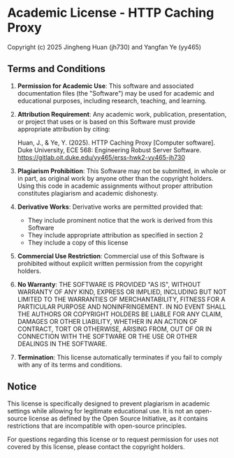 # Academic License - HTTP Caching Proxy

Copyright (c) 2025 Jingheng Huan (jh730) and Yangfan Ye (yy465)

## Terms and Conditions

1. **Permission for Academic Use**: This software and associated documentation files (the "Software") may be used for academic and educational purposes, including research, teaching, and learning.

2. **Attribution Requirement**: Any academic work, publication, presentation, or project that uses or is based on this Software must provide appropriate attribution by citing:
   
   Huan, J., & Ye, Y. (2025). HTTP Caching Proxy [Computer software]. 
   Duke University, ECE 568: Engineering Robust Server Software.
   https://gitlab.oit.duke.edu/yy465/erss-hwk2-yy465-jh730

3. **Plagiarism Prohibition**: This Software may not be submitted, in whole or in part, as original work by anyone other than the copyright holders. Using this code in academic assignments without proper attribution constitutes plagiarism and academic dishonesty.

4. **Derivative Works**: Derivative works are permitted provided that:
   - They include prominent notice that the work is derived from this Software
   - They include appropriate attribution as specified in section 2
   - They include a copy of this license

5. **Commercial Use Restriction**: Commercial use of this Software is prohibited without explicit written permission from the copyright holders.

6. **No Warranty**: THE SOFTWARE IS PROVIDED "AS IS", WITHOUT WARRANTY OF ANY KIND, EXPRESS OR IMPLIED, INCLUDING BUT NOT LIMITED TO THE WARRANTIES OF MERCHANTABILITY, FITNESS FOR A PARTICULAR PURPOSE AND NONINFRINGEMENT. IN NO EVENT SHALL THE AUTHORS OR COPYRIGHT HOLDERS BE LIABLE FOR ANY CLAIM, DAMAGES OR OTHER LIABILITY, WHETHER IN AN ACTION OF CONTRACT, TORT OR OTHERWISE, ARISING FROM, OUT OF OR IN CONNECTION WITH THE SOFTWARE OR THE USE OR OTHER DEALINGS IN THE SOFTWARE.

7. **Termination**: This license automatically terminates if you fail to comply with any of its terms and conditions.

## Notice

This license is specifically designed to prevent plagiarism in academic settings while allowing for legitimate educational use. It is not an open-source license as defined by the Open Source Initiative, as it contains restrictions that are incompatible with open-source principles.

For questions regarding this license or to request permission for uses not covered by this license, please contact the copyright holders.
